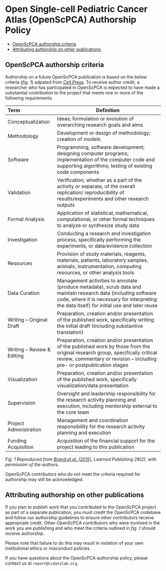 # Open Single-cell Pediatric Cancer Atlas (OpenScPCA) Authorship Policy

* [OpenScPCA authorship criteria](#openscpca-authorhsip-credit)
* [Attributing authorship on other publications](#attributing-authorship-on-other-publications)


## OpenScPCA authorship criteria

Authorship on a future OpenScPCA publication is based on the below criteria (*fig. 1*) adpated from [*Cell Press*](https://www.cell.com/pb/assets/raw/shared/guidelines/CRediT-taxonomy.pdf).
To receive author credit, a researcher who has participated in OpenScPCA is expected to have made a substantial contribution to the project that meets one or more of the following requirements.

| Term | Definition | 
|:-----|------------|
| Conceptualization | Ideas; formulation or evolution of overarching research goals and aims | 
| Methodology | Development or design of methodology; creation of models  | 
| Software | Programming, software development; designing computer programs; implementation of the computer code and supporting algorithms; testing of existing code components | 
| Validation | Verification, whether as a part of the activity or separate, of the overall replication/ reproducibility of results/experiments and other research outputs | 
| Formal Analysis | Application of statistical, mathematical, computational, or other formal techniques to analyze or synthesize study data | 
| Investigation | Conducting a research and investigation process, specifically performing the experiments, or data/evidence collection | 
| Resources | Provision of study materials, reagents, materials, patients, laboratory samples, animals, instrumentation, computing resources, or other analysis tools | 
| Data Curation | Management activities to annotate (produce metadata), scrub data and maintain research data (including software code, where it is necessary for interpreting the data itself) for initial use and later reuse | 
| Writing – Original Draft  | Preparation, creation and/or presentation of the published work, specifically writing the initial draft (including substantive translation) | 
| Writing – Review & Editing  | Preparation, creation and/or presentation of the published work by those from the original research group, specifically critical review, commentary or revision – including pre- or postpublication stages | 
| Visualization | Preparation, creation and/or presentation of the published work, specifically visualization/data presentation | 
| Supervision | Oversight and leadership responsibility for the research activity planning and execution, including mentorship external to the core team | 
| Project Administration | Management and coordination responsibility for the research activity planning and execution | 
| Funding Acquisition | Acquisition of the financial support for the project leading to this publication | 

*Fig. 1 Reproduced from [Brand et al. (2015)](https://www.researchgate.net/publication/274098676_Beyond_authorship_Attribution_contribution_collaboration_and_credit), Learned Publishing 28(2), with permission of the authors.*

OpenScPCA contributors who do not meet the criteria required for authorship may still be acknowledged. 

## Attributing authorship on other publications

If you plan to publish work that you contributed to the OpenScPCA project as part of a separate publication, you must credit the OpenScPCA codebase and follow our authorship guidelines to ensure other contributors receive appropriate credit.
Other OpenScPCA contributors who were involved in the work you are publishing and who meet the criteria outlined in *fig. 1* should receive authorship.

Please note that failure to do this may result in violation of your own institutional ethics or misconduct policies.

If you have questions about the OpenScPCA authorship policy, please contact us at `report@ccdatalab.org`.

